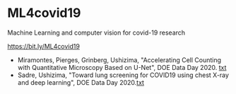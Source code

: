 # ML4covid19
Machine Learning and computer vision for covid-19 research

https://bit.ly/ML4covid19

- Miramontes, Pierges, Grinberg, Ushizima, "Accelerating Cell Counting with Quantitative Microscopy Based on U-Net", DOE Data Day 2020. [txt](https://github.com/dani-lbnl/ML4covid19/blob/master/miramontes)
- Sadre, Ushizima, "Toward lung screening for COVID19 using chest X-ray and deep learning", DOE Data Day 2020.[txt](https://github.com/dani-lbnl/ML4covid19/blob/master/sadre)
